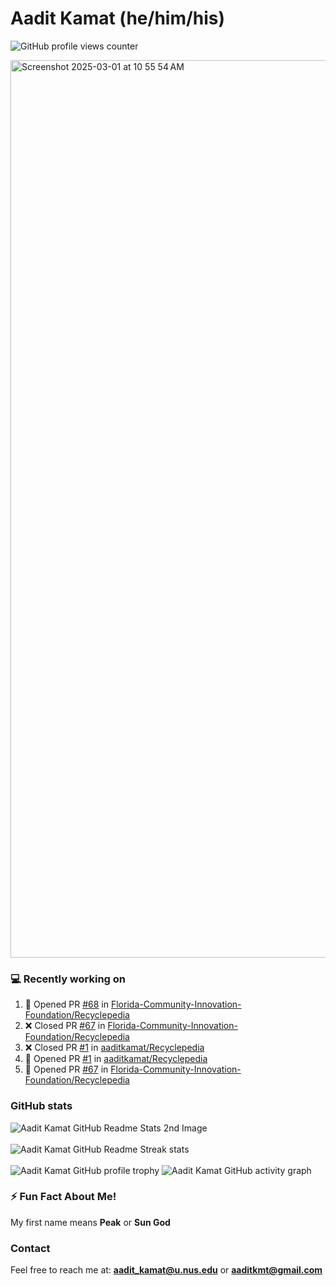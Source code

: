 # Aadit Kamat (he/him/his)
![GitHub profile views counter](https://komarev.com/ghpvc/?username=aaditkamat)

<img width="1436" alt="Screenshot 2025-03-01 at 10 55 54 AM" src="https://github.com/user-attachments/assets/42e818a5-0543-42c9-8379-b9a8b22076d5" />

### 💻 Recently working on
<!--START_SECTION:activity-->
1. 💪 Opened PR [#68](https://github.com/Florida-Community-Innovation-Foundation/Recyclepedia/pull/68) in [Florida-Community-Innovation-Foundation/Recyclepedia](https://github.com/Florida-Community-Innovation-Foundation/Recyclepedia)
2. ❌ Closed PR [#67](https://github.com/Florida-Community-Innovation-Foundation/Recyclepedia/pull/67) in [Florida-Community-Innovation-Foundation/Recyclepedia](https://github.com/Florida-Community-Innovation-Foundation/Recyclepedia)
3. ❌ Closed PR [#1](https://github.com/aaditkamat/Recyclepedia/pull/1) in [aaditkamat/Recyclepedia](https://github.com/aaditkamat/Recyclepedia)
4. 💪 Opened PR [#1](https://github.com/aaditkamat/Recyclepedia/pull/1) in [aaditkamat/Recyclepedia](https://github.com/aaditkamat/Recyclepedia)
5. 💪 Opened PR [#67](https://github.com/Florida-Community-Innovation-Foundation/Recyclepedia/pull/67) in [Florida-Community-Innovation-Foundation/Recyclepedia](https://github.com/Florida-Community-Innovation-Foundation/Recyclepedia)
<!--END_SECTION:activity-->

### GitHub stats
<div>
  <img align="center" src="https://github-readme-stats.vercel.app/api?username=aaditkamat&show_icons=true&locale=en" alt="Aadit Kamat GitHub Readme Stats 2nd Image" />
  <br><br>
  <img align="center" src="https://github-readme-streak-stats.herokuapp.com/?user=aaditkamat" alt="Aadit Kamat GitHub Readme Streak stats" />
  <br><br>
  <img src="https://github-profile-trophy.vercel.app/?username=aaditkamat&theme=onedark" alt="Aadit Kamat GitHub profile trophy" />
  <img src="https://github-readme-activity-graph.vercel.app/graph?username=aaditkamat" alt="Aadit Kamat GitHub activity graph" />
</div>


### ⚡ Fun Fact About Me!
My first name means **Peak** or **Sun God**

### Contact
Feel free to reach me at: **aadit_kamat@u.nus.edu** or **aaditkmt@gmail.com**


